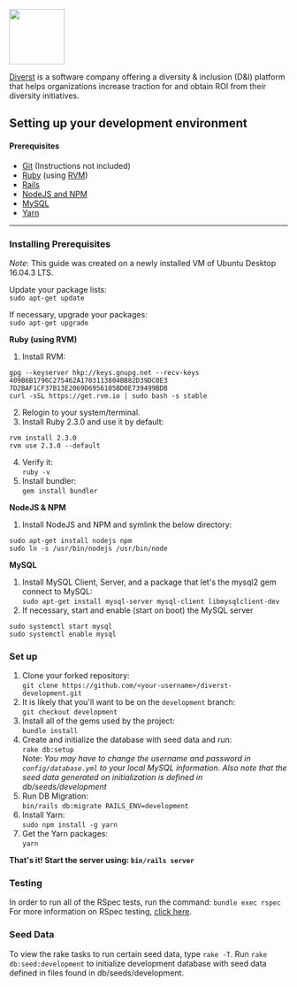 <img src="https://s3.amazonaws.com/diverst-public/images/diverst.png" height="100" width="100" />

[Diverst](https://diverst.com/) is a software company offering a diversity & inclusion (D&I) platform that helps organizations increase traction for and obtain ROI from their diversity initiatives.


## Setting up your development environment

#### Prerequisites
- [Git](https://git-scm.com/) (Instructions not included)
- [Ruby](https://www.ruby-lang.org/en/) (using [RVM](https://rvm.io/))
- [Rails](http://rubyonrails.org/)
- [NodeJS and NPM](https://nodejs.org/en/)
- [MySQL](https://www.mysql.com/)
- [Yarn](https://yarnpkg.com/en/)

---

### Installing Prerequisites
*Note*: This guide was created on a newly installed VM of Ubuntu Desktop 16.04.3 LTS.  

Update your package lists:  
`sudo apt-get update`  

If necessary, upgrade your packages:  
`sudo apt-get upgrade`

**Ruby (using RVM)**
1. Install RVM:  
```
gpg --keyserver hkp://keys.gnupg.net --recv-keys 409B6B1796C275462A1703113804BB82D39DC0E3 7D2BAF1CF37B13E2069D6956105BD0E739499BDB
curl -sSL https://get.rvm.io | sudo bash -s stable
```
2. Relogin to your system/terminal.  
3. Install Ruby 2.3.0 and use it by default:  
```
rvm install 2.3.0
rvm use 2.3.0 --default
```
4. Verify it:  
`ruby -v`
5. Install bundler:  
`gem install bundler`

**NodeJS & NPM**
1. Install NodeJS and NPM and symlink the below directory:  
```
sudo apt-get install nodejs npm
sudo ln -s /usr/bin/nodejs /usr/bin/node
```

**MySQL**
1. Install MySQL Client, Server, and a package that let's the mysql2 gem connect to MySQL:  
`sudo apt-get install mysql-server mysql-client libmysqlclient-dev`
2. If necessary, start and enable (start on boot) the MySQL server
```
sudo systemctl start mysql
sudo systemctl enable mysql
```

### Set up

1. Clone your forked repository:  
`git clone https://github.com/<your-username>/diverst-development.git`  
2. It is likely that you'll want to be on the `development` branch:  
`git checkout development`  
3. Install all of the gems used by the project:  
`bundle install`
4. Create and initialize the database with seed data and run:  
`rake db:setup`  
Note: *You may have to change the username and password in `config/database.yml` to your local MySQL information. Also note
that the seed data generated on initialization is defined in db/seeds/development*
5. Run DB Migration:  
`bin/rails db:migrate RAILS_ENV=development`
6. Install Yarn:  
`sudo npm install -g yarn`
7. Get the Yarn packages:  
`yarn`

**That's it! Start the server using: `bin/rails server`**  

### Testing
In order to run all of the RSpec tests, run the command: `bundle exec rspec`  
For more information on RSpec testing, [click here](https://github.com/rspec/rspec-rails).

### Seed Data
To view the rake tasks to run certain seed data, type `rake -T`.
Run `rake db:seed:development` to initialize development database with seed data defined in files found in db/seeds/development.
